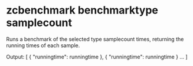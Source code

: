 # zcbenchmark benchmarktype samplecount

Runs a benchmark of the selected type samplecount times,
returning the running times of each sample.

Output: [
  {
    "runningtime": runningtime
  },
  {
    "runningtime": runningtime
  }
  ...
]
```
